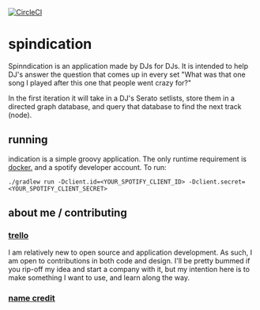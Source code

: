 [![CircleCI](https://circleci.com/gh/johntosberg/spindication.svg?style=svg)](https://circleci.com/gh/johntosberg/spindication)

# spindication
Spinndication is an application made by DJs for DJs. It is intended to help DJ's answer the question that comes up in every set "What was that one song I played after this one that people went crazy for?"

In the first iteration it will take in a DJ's Serato setlists, store them in a directed graph database, and query that database to find the next track (node).

## running
indication is a simple groovy application. The only runtime requirement is [docker.](https://www.docker.com/) and a spotify developer account. To run:

`./gradlew run -Dclient.id=<YOUR_SPOTIFY_CLIENT_ID> -Dclient.secret=<YOUR_SPOTIFY_CLIENT_SECRET>`


## about me / contributing
### [trello](https://trello.com/b/6Ut0l0Ag)
I am relatively new to open source and application development. As such, I am open to contributions in both code and design. I'll be pretty bummed if you rip-off my idea and start a company with it, but my intention here is to make something I want to use, and learn along the way.

### [name credit](https://github.com/TheoKanning)
